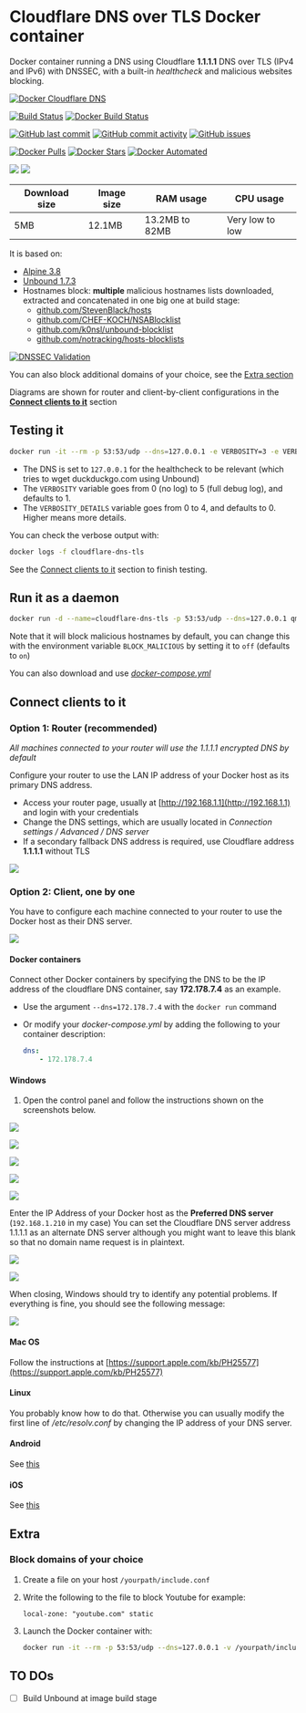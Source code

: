 # Cloudflare DNS over TLS Docker container

Docker container running a DNS using Cloudflare **1.1.1.1** DNS over TLS (IPv4 and IPv6) with DNSSEC, with a built-in *healthcheck* and malicious websites blocking.

[![Docker Cloudflare DNS](https://github.com/qdm12/cloudflare-dns-server/raw/master/readme/title.png)](https://hub.docker.com/r/qmcgaw/cloudflare-dns-server)

[![Build Status](https://travis-ci.org/qdm12/cloudflare-dns-server.svg?branch=master)](https://travis-ci.org/qdm12/cloudflare-dns-server)
[![Docker Build Status](https://img.shields.io/docker/build/qmcgaw/cloudflare-dns-server.svg)](https://hub.docker.com/r/qmcgaw/cloudflare-dns-server)

[![GitHub last commit](https://img.shields.io/github/last-commit/qdm12/cloudflare-dns-server.svg)](https://github.com/qdm12/cloudflare-dns-server/commits)
[![GitHub commit activity](https://img.shields.io/github/commit-activity/y/qdm12/cloudflare-dns-server.svg)](https://github.com/qdm12/cloudflare-dns-server/commits)
[![GitHub issues](https://img.shields.io/github/issues/qdm12/cloudflare-dns-server.svg)](https://github.com/qdm12/cloudflare-dns-server/issues)

[![Docker Pulls](https://img.shields.io/docker/pulls/qmcgaw/cloudflare-dns-server.svg)](https://hub.docker.com/r/qmcgaw/cloudflare-dns-server)
[![Docker Stars](https://img.shields.io/docker/stars/qmcgaw/cloudflare-dns-server.svg)](https://hub.docker.com/r/qmcgaw/cloudflare-dns-server)
[![Docker Automated](https://img.shields.io/docker/automated/qmcgaw/cloudflare-dns-server.svg)](https://hub.docker.com/r/qmcgaw/cloudflare-dns-server)

[![](https://images.microbadger.com/badges/image/qmcgaw/cloudflare-dns-server.svg)](https://microbadger.com/images/qmcgaw/cloudflare-dns-server)
[![](https://images.microbadger.com/badges/version/qmcgaw/cloudflare-dns-server.svg)](https://microbadger.com/images/qmcgaw/cloudflare-dns-server)

| Download size | Image size | RAM usage | CPU usage |
| --- | --- | --- | --- |
| 5MB | 12.1MB | 13.2MB to 82MB | Very low to low |

It is based on:
- [Alpine 3.8](https://alpinelinux.org)
- [Unbound 1.7.3](https://pkgs.alpinelinux.org/package/v3.8/main/x86_64/unbound)
- Hostnames block: **multiple** malicious hostnames lists downloaded, extracted and concatenated in one big one at build stage:
  - [github.com/StevenBlack/hosts](https://github.com/StevenBlack/hosts)
  - [github.com/CHEF-KOCH/NSABlocklist](https://github.com/CHEF-KOCH/NSABlocklist)
  - [github.com/k0nsl/unbound-blocklist](https://github.com/k0nsl/unbound-blocklist)
  - [github.com/notracking/hosts-blocklists](https://github.com/notracking/hosts-blocklists)

[![DNSSEC Validation](https://github.com/qdm12/cloudflare-dns-server/blob/master/readme/rootcanary.org.png?raw=true)](https://www.rootcanary.org/test.html)

You can also block additional domains of your choice, see the [Extra section](#Extra)

Diagrams are shown for router and client-by-client configurations in the [**Connect clients to it**](#connect-clients-to-it) section

## Testing it

```bash
docker run -it --rm -p 53:53/udp --dns=127.0.0.1 -e VERBOSITY=3 -e VERBOSITY_DETAILS=3 qmcgaw/cloudflare-dns-server
```

- The DNS is set to `127.0.0.1` for the healthcheck to be relevant (which tries to wget duckduckgo.com using Unbound)
- The `VERBOSITY` variable goes from 0 (no log) to 5 (full debug log), and defaults to 1.
- The `VERBOSITY_DETAILS` variable goes from 0 to 4, and defaults to 0. Higher means more details.

You can check the verbose output with:

```bash
docker logs -f cloudflare-dns-tls
```

See the [Connect clients to it](#connect-clients-to-it) section to finish testing.

## Run it as a daemon

```bash
docker run -d --name=cloudflare-dns-tls -p 53:53/udp --dns=127.0.0.1 qmcgaw/cloudflare-dns-server
```

Note that it will block malicious hostnames by default, you can change this with the environment variable
`BLOCK_MALICIOUS` by setting it to `off` (defaults to `on`)

You can also download  and use [*docker-compose.yml*](https://github.com/qdm12/cloudflare-dns-server/blob/master/docker-compose.yml)

## Connect clients to it

### Option 1: Router (recommended)

*All machines connected to your router will use the 1.1.1.1 encrypted DNS by default*

Configure your router to use the LAN IP address of your Docker host as its primary DNS address.
- Access your router page, usually at [http://192.168.1.1](http://192.168.1.1) and login with your credentials
- Change the DNS settings, which are usually located in *Connection settings / Advanced / DNS server*
- If a secondary fallback DNS address is required, use Cloudflare address **1.1.1.1** without TLS

![](https://github.com/qdm12/cloudflare-dns-server/blob/master/readme/diagram-router.png?raw=true)

### Option 2: Client, one by one

You have to configure each machine connected to your router to use the Docker host as their DNS server.

![](https://github.com/qdm12/cloudflare-dns-server/blob/master/readme/diagram-clients.png?raw=true)

#### Docker containers

Connect other Docker containers by specifying the DNS to be the IP address of the cloudflare DNS container, say **172.178.7.4** as an example.

- Use the argument `--dns=172.178.7.4` with the `docker run` command
- Or modify your *docker-compose.yml* by adding the following to your container description:

    ```yml
    dns:
        - 172.178.7.4
    ```

#### Windows

1. Open the control panel and follow the instructions shown on the screenshots below.

![](https://github.com/qdm12/cloudflare-dns-server/blob/master/readme/windows1.png?raw=true)

![](https://github.com/qdm12/cloudflare-dns-server/blob/master/readme/windows2.png?raw=true)

![](https://github.com/qdm12/cloudflare-dns-server/blob/master/readme/windows3.png?raw=true)

![](https://github.com/qdm12/cloudflare-dns-server/blob/master/readme/windows4.png?raw=true)

![](https://github.com/qdm12/cloudflare-dns-server/blob/master/readme/windows5.png?raw=true)

Enter the IP Address of your Docker host as the **Preferred DNS server** (`192.168.1.210` in my case)
You can set the Cloudflare DNS server address 1.1.1.1 as an alternate DNS server although you might want to 
leave this blank so that no domain name request is in plaintext.

![](https://github.com/qdm12/cloudflare-dns-server/blob/master/readme/windows6.png?raw=true)

![](https://github.com/qdm12/cloudflare-dns-server/blob/master/readme/windows7.png?raw=true)

When closing, Windows should try to identify any potential problems. 
If everything is fine, you should see the following message:

![](https://github.com/qdm12/cloudflare-dns-server/blob/master/readme/windows8.png?raw=true)

#### Mac OS

Follow the instructions at [https://support.apple.com/kb/PH25577](https://support.apple.com/kb/PH25577)

#### Linux

You probably know how to do that. Otherwise you can usually modify the first line of */etc/resolv.conf* by changing the IP address 
of your DNS server.

#### Android

See [this](http://xslab.com/2013/08/how-to-change-dns-settings-on-android/)

#### iOS

See [this](http://www.macinstruct.com/node/558)

## Extra

### Block domains of your choice

1. Create a file on your host `/yourpath/include.conf`
1. Write the following to the file to block Youtube for example:

	```
	local-zone: "youtube.com" static
	```
	
1. Launch the Docker container with:

	```bash
	docker run -it --rm -p 53:53/udp --dns=127.0.0.1 -v /yourpath/include.conf:/etc/unbound/include.conf qmcgaw/cloudflare-dns-server
	```

## TO DOs

- [ ] Build Unbound at image build stage
